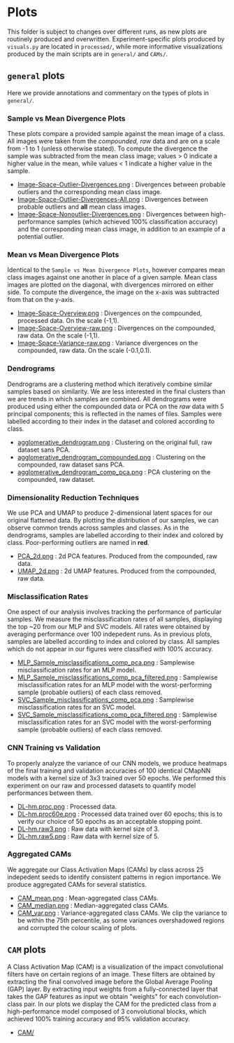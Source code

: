 # Plots 
This folder is subject to changes over different runs, as new plots are routinely produced and overwritten. Experiment-specific plots produced by ``visuals.py`` are located in ``processed/``, while more informative visualizations produced by the main scripts are in ``general/`` and ``CAMs/``.

## ``general`` plots
Here we provide annotations and commentary on the types of plots in ``general/``.

### Sample vs Mean Divergence Plots
These plots compare a provided sample against the mean image of a class. All images were taken from the _compounded, raw_ data and are on a scale from -1 to 1 (unless otherwise stated). To compute the divergence the sample was subtracted from the mean class image; values > 0 indicate a higher value in the mean, while values < 1 indicate a higher value in the sample.
- [Image-Space-Outlier-Divergences.png](https://github.com/asher-k/MilkRA/blob/main/output/figures/general/Image-Space-Outlier-Divergences.png) : Divergences between probable outliers and the corresponding mean class image. 
- [Image-Space-Outlier-Divergences-All.png](https://github.com/asher-k/MilkRA/blob/main/output/figures/general/Image-Space-Outlier-Divergences-All.png) : Divergences between probable outliers and **all** mean class images. 
- [Image-Space-Nonoutlier-Divergences.png](https://github.com/asher-k/MilkRA/blob/main/output/figures/general/Image-Space-Nonoutlier-Divergences.png) : Divergences between high-performance samples (which achieved 100% classification accuracy) and the corresponding mean class image, in addition to an example of a potential outlier.

### Mean vs Mean Divergence Plots
Identical to the ``Sample vs Mean Divergence Plots``, however compares mean class images against one another in place of a given sample. Mean class images are plotted on the diagonal, with divergences mirrored on either side. To compute the divergence, the image on the x-axis was subtracted from that on the y-axis.
- [Image-Space-Overview.png](https://github.com/asher-k/MilkRA/blob/main/output/figures/general/Image-Space-Overview.png) : Divergences on the compounded, processed data. On the scale (-1,1).
- [Image-Space-Overview-raw.png](https://github.com/asher-k/MilkRA/blob/main/output/figures/general/Image-Space-Overview-raw.png) : Divergences on the compounded, raw data. On the scale (-1,1).
- [Image-Space-Variance-raw.png](https://github.com/asher-k/MilkRA/blob/main/output/figures/general/Image-Space-Variance-raw.png) : Variance divergences on the compounded, raw data. On the scale (-0.1,0.1).

### Dendrograms
Dendrograms are a clustering method which iteratively combine similar samples based on similarity. We are less interested in the final clusters than we are trends in which samples are combined. All dendrograms were produced using either the compounded data or PCA on the _raw_ data with 5 principal components; this is reflected in the names of files. Samples were labelled according to their index in the dataset and colored according to class.
- [agglomerative_dendrogram.png](https://github.com/asher-k/MilkRA/blob/main/output/figures/general/agglomerative_dendrogram.png) : Clustering on the original full, raw dataset sans PCA. 
- [agglomerative_dendrogram_compounded.png](https://github.com/asher-k/MilkRA/blob/main/output/figures/general/agglomerative_dendrogram_compounded.png) : Clustering on the compounded, raw dataset sans PCA.
- [agglomerative_dendrogram_comp_pca.png](https://github.com/asher-k/MilkRA/blob/main/output/figures/general/agglomerative_dendrogram_comp_pca.png) : PCA clustering on the compounded, raw dataset.

### Dimensionality Reduction Techniques
We use PCA and UMAP to produce 2-dimensional latent spaces for our original flattened data. By plotting the distribution of our samples, we can observe common trends across samples and classes. As in the dendrograms, samples are labelled according to their index and colored by class. Poor-performing outliers are named in **red**.
- [PCA_2d.png](https://github.com/asher-k/MilkRA/blob/main/output/figures/general/PCA_2d.png) : 2d PCA features. Produced from the compounded, raw data.
- [UMAP_2d.png](https://github.com/asher-k/MilkRA/blob/main/output/figures/general/UMAP_2d.png) : 2d UMAP features. Produced from the compounded, raw data.

### Misclassification Rates
One aspect of our analysis involves tracking the performance of particular samples. We measure the misclassification rates of all samples, displaying the top ~20 from our MLP and SVC models. All rates were obtained by averaging performance over 100 indepedent runs. As in previous plots, samples are labelled according to index and colored by class. All samples which do not appear in our figures were classified with 100% accuracy.
- [MLP_Sample_misclassifications_comp_pca.png](https://github.com/asher-k/MilkRA/blob/main/output/figures/general/MLP_Sample_misclassifications_comp_pca.png) : Samplewise misclassification rates for an MLP model.
- [MLP_Sample_misclassifications_comp_pca_filtered.png](https://github.com/asher-k/MilkRA/blob/main/output/figures/general/MLP_Sample_misclassifications_comp_pca_filtered.png) : Samplewise misclassification rates for an MLP model with the worst-performing sample (probable outliers) of each class removed.
- [SVC_Sample_misclassifications_comp_pca.png](https://github.com/asher-k/MilkRA/blob/main/output/figures/general/SVC_Sample_misclassifications_comp_pca.png) : Samplewise misclassification rates for an SVC model.
- [SVC_Sample_misclassifications_comp_pca_filtered.png](https://github.com/asher-k/MilkRA/blob/main/output/figures/general/SVC_Sample_misclassifications_comp_pca_filtered.png) : Samplewise misclassification rates for an SVC model with the worst-performing sample (probable outliers) of each class removed.

### CNN Training vs Validation 
To properly analyze the variance of our CNN models, we produce heatmaps of the final training and validation accuracies of 100 identical CMapNN models with a kernel size of 3x3 trained over 50 epochs. We performed this experiment on our raw and processed datasets to quantify model performances between them.
- [DL-hm.proc.png](https://github.com/asher-k/MilkRA/blob/main/output/figures/general/DL-hm.proc.png) : Processed data.
- [DL-hm.proc60e.png](https://github.com/asher-k/MilkRA/blob/main/output/figures/general/DL-hm.proc60e.png) : Processed data trained over 60 epochs; this is to verify our choice of 50 epochs as an acceptable stopping point.
- [DL-hm.raw3.png](https://github.com/asher-k/MilkRA/blob/main/output/figures/general/DL-hm.raw3.png) : Raw data with kernel size of 3.
- [DL-hm.raw5.png](https://github.com/asher-k/MilkRA/blob/main/output/figures/general/DL-hm.raw5.png) : Raw data with kernel size of 5.

### Aggregated CAMs
We aggregate our Class Activation Maps (CAMs) by class across 25 indepedent seeds to identify consistent patterns in region importance. We produce aggregated CAMs for several statistics.
- [CAM_mean.png](https://github.com/asher-k/MilkRA/blob/main/output/figures/general/CAM_mean.png) : Mean-aggregated class CAMs.
- [CAM_median.png](https://github.com/asher-k/MilkRA/blob/main/output/figures/general/CAM_median.png) : Median-aggregated class CAMs.
- [CAM_var.png](https://github.com/asher-k/MilkRA/blob/main/output/figures/general/CAM_var.png) : Variance-aggregated class CAMs. We clip the variance to be within the 75th percentile, as some variances overshadowed regions and corrupted the colour scaling of plots.

## ``CAM`` plots
A Class Activation Map (CAM) is a visualization of the impact convolutional filters have on certain regions of an image. These filters are obtained by extracting the final convolved image before the Global Average Pooling (GAP) layer. By extracting input weights from a fully-connected layer that takes the GAP features as input we obtain "weights" for each convolution-class pair. In our plots we display the CAM for the predicted class from a high-performance model composed of 3 convolutional blocks, which achieved 100% training accuracy and 95% validation accuracy.
- [CAM/](https://github.com/asher-k/MilkRA/blob/main/output/figures/CAMs/)
